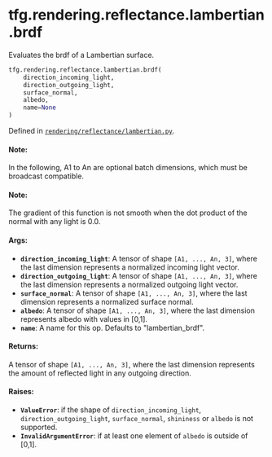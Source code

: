 <div itemscope itemtype="http://developers.google.com/ReferenceObject">
<meta itemprop="name" content="tfg.rendering.reflectance.lambertian.brdf" />
<meta itemprop="path" content="Stable" />
</div>

# tfg.rendering.reflectance.lambertian.brdf

Evaluates the brdf of a Lambertian surface.

``` python
tfg.rendering.reflectance.lambertian.brdf(
    direction_incoming_light,
    direction_outgoing_light,
    surface_normal,
    albedo,
    name=None
)
```



Defined in [`rendering/reflectance/lambertian.py`](https://github.com/tensorflow/graphics/blob/master/tensorflow_graphics/rendering/reflectance/lambertian.py).

<!-- Placeholder for "Used in" -->

#### Note:

In the following, A1 to An are optional batch dimensions, which must be
broadcast compatible.


#### Note:

The gradient of this function is not smooth when the dot product of the
normal with any light is 0.0.


#### Args:

* <b>`direction_incoming_light`</b>: A tensor of shape `[A1, ..., An, 3]`, where the
  last dimension represents a normalized incoming light vector.
* <b>`direction_outgoing_light`</b>: A tensor of shape `[A1, ..., An, 3]`, where the
  last dimension represents a normalized outgoing light vector.
* <b>`surface_normal`</b>: A tensor of shape `[A1, ..., An, 3]`, where the last
  dimension represents a normalized surface normal.
* <b>`albedo`</b>: A tensor of shape `[A1, ..., An, 3]`, where the last dimension
  represents albedo with values in [0,1].
* <b>`name`</b>: A name for this op. Defaults to "lambertian_brdf".


#### Returns:

A tensor of shape `[A1, ..., An, 3]`, where the last dimension represents
  the amount of reflected light in any outgoing direction.


#### Raises:

* <b>`ValueError`</b>: if the shape of `direction_incoming_light`,
`direction_outgoing_light`, `surface_normal`, `shininess` or `albedo` is not
supported.
* <b>`InvalidArgumentError`</b>: if at least one element of `albedo` is outside of
[0,1].